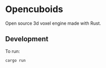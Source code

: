 # Opencuboids

Open source 3d voxel engine made with Rust.

## Development

To run:

```sh
cargo run
```
